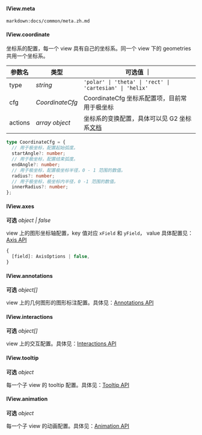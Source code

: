 #### IView.meta

`markdown:docs/common/meta.zh.md`

#### IView.coordinate

坐标系的配置，每一个 view 具有自己的坐标系。同一个 view 下的 geometries 共用一个坐标系。

| 参数名  | 类型            | 可选值 ｜                                                                                           |
| ------- | --------------- | --------------------------------------------------------------------------------------------------- |
| type    | _string_        | `'polar' \| 'theta' \| 'rect' \| 'cartesian' \| 'helix'`                                            |
| cfg     | _CoordinateCfg_ | CoordinateCfg 坐标系配置项，目前常用于极坐标                                                        |
| actions | _array object_  | 坐标系的变换配置，具体可以见 G2 坐标系[文档](https://g2.antv.vision/zh/docs/api/general/coordinate) |

<div class="sign">

```ts
type CoordinateCfg = {
  // 用于极坐标，配置起始弧度。
  startAngle?: number;
  // 用于极坐标，配置结束弧度。
  endAngle?: number;
  // 用于极坐标，配置极坐标半径，0 - 1 范围的数值。
  radius?: number;
  // 用于极坐标，极坐标内半径，0 -1 范围的数值。
  innerRadius?: number;
};
```

</div>

#### IView.axes

<description>**可选** _object | false_</description>

view 上的图形坐标轴配置，key 值对应 `xField` 和 `yField`， value 具体配置见：[Axis API](/zh/docs/api/components/axis)

<div class="sign">

```ts
{
  [field]: AxisOptions | false,
}
```

</div>

#### IView.annotations

<description>**可选** _object[]_ </description>

view 上的几何图形的图形标注配置。具体见：[Annotations API](/zh/docs/api/components/annotations)

#### IView.interactions

<description>**可选** _object[]_ </description>

view 上的交互配置。具体见：[Interactions API](/zh/docs/api/options/interactions)

#### IView.tooltip

<description>**可选** _object_ </description>

每一个子 view 的 tooltip 配置。具体见：[Tooltip API](/zh/docs/api/options/tooltip)

#### IView.animation

<description>**可选** _object_ </description>

每一个子 view 的动画配置。具体见：[Animation API](/zh/docs/api/options/animation)
